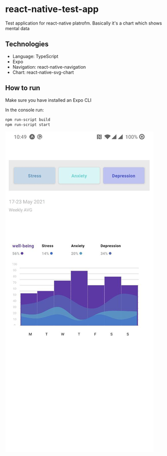 # react-native-test-app

Test application for react-native platrofm. Basically it's a chart which shows mental data

## Technologies

- Language: TypeScript
- Expo
- Navigation: react-native-navigation
- Chart: react-native-svg-chart

## How to run

Make sure you have installed an Expo CLI

In the console run:

```
npm run-script build
npm run-script start

```

![alt text](https://github.com/lebedevaDeveloper/react-native-mental-statistics-test/blob/main/screenshot.jpg?raw=true)
